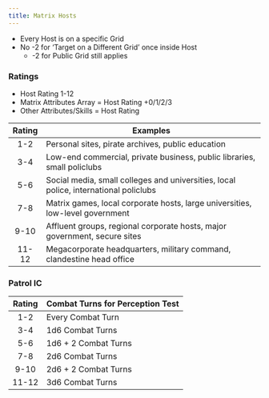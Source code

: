 ```yaml
---
title: Matrix Hosts
---
```


- Every Host is on a specific Grid
- No -2 for ‘Target on a Different Grid’ once inside Host
	- -2 for Public Grid still applies

### Ratings

- Host Rating 1-12
- Matrix Attributes Array = Host Rating +0/1/2/3
- Other Attributes/Skills = Host Rating

| Rating | Examples                                                                             |
|:------:| ------------------------------------------------------------------------------------ |
|  1-2   | Personal sites, pirate archives, public education                                    |
|  3-4   | Low-end commercial, private business, public libraries, small policlubs              |
|  5-6   | Social media, small colleges and universities, local police, international policlubs |
|  7-8   | Matrix games, local corporate hosts, large universities, low-level government        |
|  9-10  | Affluent groups, regional corporate hosts, major government, secure sites            |
| 11-12  | Megacorporate headquarters, military command, clandestine head office                |

### Patrol IC

| Rating | Combat Turns for Perception Test |
|:------:| -------------------------------- |
|  1-2   | Every Combat Turn                |
|  3-4   | 1d6 Combat Turns                 |
|  5-6   | 1d6 + 2 Combat Turns             |
|  7-8   | 2d6 Combat Turns                 |
|  9-10  | 2d6 + 2 Combat Turns             |
| 11-12  | 3d6 Combat Turns                 |
